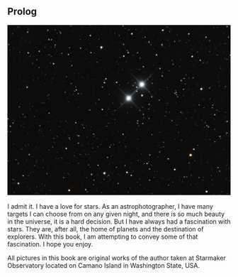 ## Prolog

![](img/double.jpg)

I admit it.  I have a love for stars.  As an astrophotographer, I have many targets I can choose from on any given night, and there is so much beauty in the universe, it is a hard decision. But I have always had a fascination with stars.  They are, after all, the home of planets and the destination of explorers.  With this book, I am attempting to convey some of that fascination.  I hope you enjoy.

All pictures in this book are original works of the author taken at Starmaker Observatory located on Camano Island in Washington State, USA.
